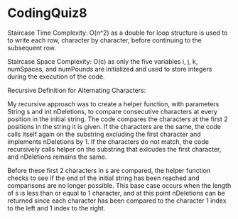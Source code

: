 # CodingQuiz8

Staircase Time Complexity:
O(n^2) as a double for loop structure is used to to write each row, character by character,
before continuing to the subsequent row.

Staircase Space Complexity:
O(c) as only the five variables i, j, k, numSpaces, and numPounds are initialized and used to store integers
during the execution of the code.

Recursive Definition for Alternating Characters:

My recursive approach was to create a helper function, with parameters String s and int nDeletions,
to compare consecutive characters at every position in the initial string.
The code compares the characters at the first 2 positions in the string it is given. If the characters are the same,
the code calls itself again on the substring excluding the first character and implements nDeletions by 1.
If the characters do not match, the code recursively calls helper on the substring that exlcudes the first
character, and nDeletions remains the same.

Before these first 2 characters in s are compared, the helper function checks to see if the end of the
initial string has been reached and comparisons are no longer possible. This base case occurs when
the length of s is less than or equal to 1 character, and at this point nDeletions can be returned since
each character has been compared to the character 1 index to the left and 1 index to the right. 
